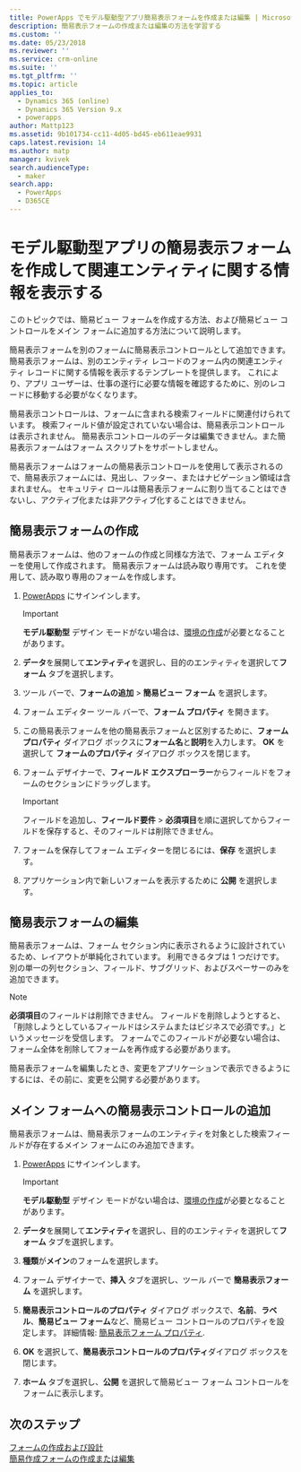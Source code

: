 ```yaml
---
title: PowerApps でモデル駆動型アプリ簡易表示フォームを作成または編集 | MicrosoftDocs
description: 簡易表示フォームの作成または編集の方法を学習する
ms.custom: ''
ms.date: 05/23/2018
ms.reviewer: ''
ms.service: crm-online
ms.suite: ''
ms.tgt_pltfrm: ''
ms.topic: article
applies_to:
  - Dynamics 365 (online)
  - Dynamics 365 Version 9.x
  - powerapps
author: Mattp123
ms.assetid: 9b101734-cc11-4d05-bd45-eb611eae9931
caps.latest.revision: 14
ms.author: matp
manager: kvivek
search.audienceType:
  - maker
search.app:
  - PowerApps
  - D365CE
---
```


# <a name="create-a-model-driven-app-quick-view-form-to-view-information-about-a-related-entity"></a>モデル駆動型アプリの簡易表示フォームを作成して関連エンティティに関する情報を表示する

このトピックでは、簡易ビュー フォームを作成する方法、および簡易ビュー コントロールをメイン フォームに追加する方法について説明します。 

簡易表示フォームを別のフォームに簡易表示コントロールとして追加できます。 簡易表示フォームは、別のエンティティ レコードのフォーム内の関連エンティティ レコードに関する情報を表示するテンプレートを提供します。 これにより、アプリ ユーザーは、仕事の遂行に必要な情報を確認するために、別のレコードに移動する必要がなくなります。  
  
 簡易表示コントロールは、フォームに含まれる検索フィールドに関連付けられています。 検索フィールド値が設定されていない場合は、簡易表示コントロールは表示されません。 簡易表示コントロールのデータは編集できません。また簡易表示フォームはフォーム スクリプトをサポートしません。  
  
 簡易表示フォームはフォームの簡易表示コントロールを使用して表示されるので、簡易表示フォームには、見出し、フッター、またはナビゲーション領域は含まれません。 セキュリティ ロールは簡易表示フォームに割り当てることはできないし、アクティブ化または非アクティブ化することはできません。  
  
<a name="BKMK_CreateQFV"></a>   
## <a name="create-a-quick-view-form"></a>簡易表示フォームの作成  
 簡易表示フォームは、他のフォームの作成と同様な方法で、フォーム エディターを使用して作成されます。 簡易表示フォームは読み取り専用です。 これを使用して、読み取り専用のフォームを作成します。  
  
1. [PowerApps](https://web.powerapps.com/?utm_source=padocs&utm_medium=linkinadoc&utm_campaign=referralsfromdoc) にサインインします。  


    > [!IMPORTANT]
    > **モデル駆動型** デザイン モードがない場合は、[環境の作成](https://docs.microsoft.com/powerapps/administrator/create-environment)が必要となることがあります。     
  
2. **データ**を展開して**エンティティ**を選択し、目的のエンティティを選択して**フォーム** タブを選択します。 
  
3. ツール バーで、**フォームの追加** > **簡易ビュー フォーム** を選択します。  
  
4. フォーム エディター ツール バーで、**フォーム プロパティ** を開きます。  
  
5. この簡易表示フォームを他の簡易表示フォームと区別するために、**フォーム プロパティ** ダイアログ ボックスに**フォーム名**と**説明**を入力します。 **OK** を選択して **フォームのプロパティ** ダイアログ ボックスを閉じます。  
  
6. フォーム デザイナーで、**フィールド エクスプローラー**からフィールドをフォームのセクションにドラッグします。 
  
    > [!IMPORTANT]
    >  フィールドを追加し、**フィールド要件** > **必須項目**を順に選択してからフィールドを保存すると、そのフィールドは削除できません。  
  
7. フォームを保存してフォーム エディターを閉じるには、**保存** を選択します。  

8. アプリケーション内で新しいフォームを表示するために **公開** を選択します。
  
<a name="BKMK_EditQVF"></a>   
## <a name="edit-a-quick-view-form"></a>簡易表示フォームの編集  
 簡易表示フォームは、フォーム セクション内に表示されるように設計されているため、レイアウトが単純化されています。 利用できるタブは 1 つだけです。 別の単一の列セクション、フィールド、サブグリッド、およびスペーサーのみを追加できます。   
  
> [!NOTE]
>  **必須項目**のフィールドは削除できません。 フィールドを削除しようとすると、「削除しようとしているフィールドはシステムまたはビジネスで必須です。」というメッセージを受信します。 フォームでこのフィールドが必要ない場合は、フォーム全体を削除してフォームを再作成する必要があります。  
  
 簡易表示フォームを編集したとき、変更をアプリケーションで表示できるようにするには、その前に、変更を公開する必要があります。  
  
<a name="BKMK_AddQVF"></a>   
## <a name="add-a-quick-view-control-to-a-main-form"></a>メイン フォームへの簡易表示コントロールの追加  
 簡易表示フォームは、簡易表示フォームのエンティティを対象とした検索フィールドが存在するメイン フォームにのみ追加できます。  
  
1.  [PowerApps](https://web.powerapps.com/?utm_source=padocs&utm_medium=linkinadoc&utm_campaign=referralsfromdoc) にサインインします。  

    > [!IMPORTANT]
    > **モデル駆動型** デザイン モードがない場合は、[環境の作成](https://docs.microsoft.com/powerapps/administrator/create-environment)が必要となることがあります。     
  
2.  **データ**を展開して**エンティティ**を選択し、目的のエンティティを選択して**フォーム** タブを選択します。  

3. **種類**が**メイン**のフォームを選択します。

4. フォーム デザイナーで、**挿入** タブを選択し、ツール バーで **簡易表示フォーム** を選択します。  
  
5.  **簡易表示コントロールのプロパティ** ダイアログ ボックスで、**名前**、**ラベル**、**簡易ビュー フォーム**など、簡易ビュー コントロールのプロパティを設定します。 詳細情報: [簡易表示フォーム プロパティ](quick-view-control-properties-legacy.md).  
  
6.  **OK** を選択して、**簡易表示コントロールのプロパティ**ダイアログ ボックスを閉じます。  
  
7.  **ホーム** タブを選択し、**公開** を選択して簡易ビュー フォーム コントロールをフォームに表示します。  
  
## <a name="next-steps"></a>次のステップ   
 [フォームの作成および設計](create-design-forms.md)   
 [簡易作成フォームの作成または編集](create-edit-quick-create-forms.md)
